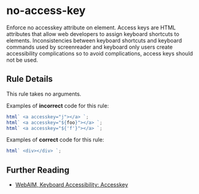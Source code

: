 # no-access-key

Enforce no accesskey attribute on element. Access keys are HTML attributes that allow web developers to assign keyboard shortcuts to elements. Inconsistencies between keyboard shortcuts and keyboard commands used by screenreader and keyboard only users create accessibility complications so to avoid complications, access keys should not be used.

## Rule Details

This rule takes no arguments.

Examples of **incorrect** code for this rule:

```js
html` <a accesskey="j"></a> `;
html` <a accesskey="${foo}"></a> `;
html` <a accesskey="${'f'}"></a> `;
```

Examples of **correct** code for this rule:

```js
html` <div></div> `;
```

## Further Reading

- [WebAIM, Keyboard Accessibility: Accesskey](http://webaim.org/techniques/keyboard/accesskey#spec)
